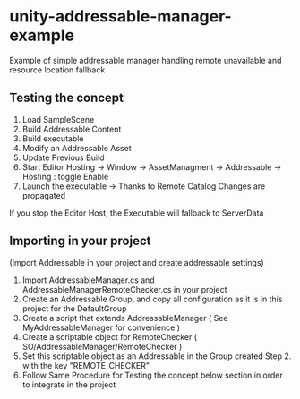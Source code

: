 
# unity-addressable-manager-example
Example of simple addressable manager handling remote unavailable and resource location fallback

## Testing the concept

1. Load SampleScene
2. Build Addressable Content
3. Build executable
4. Modify an Addressable Asset
5. Update Previous Build
6. Start Editor Hosting -> Window -> AssetManagment -> Addressable -> Hosting : toggle Enable
7. Launch the executable -> Thanks to Remote Catalog Changes are propagated

If you stop the Editor Host, the Executable will fallback to ServerData

## Importing in your project
(Import Addressable in your project and create addressable settings)
1. Import AddressableManager.cs and AddressableManagerRemoteChecker.cs in your project
2. Create an Addressable Group, and copy all configuration as it is in this project for the DefaultGroup
3. Create a script that extends AddressableManager ( See MyAddressableManager for convenience )
4. Create a scriptable object for RemoteChecker ( SO/AddressableManager/RemoteChecker )
5. Set this scriptable object as an Addressable in the Group created Step 2. with the key "REMOTE_CHECKER"
6. Follow Same Procedure for Testing the concept below section in order to integrate in the project

